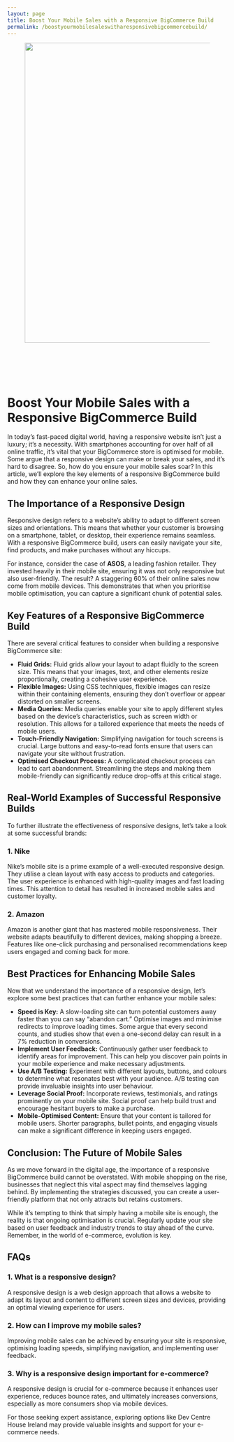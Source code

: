 ```yaml
---
layout: page
title: Boost Your Mobile Sales with a Responsive BigCommerce Build
permalink: /boostyourmobilesaleswitharesponsivebigcommercebuild/
---
```



<div class="wp-block-columns alignwide is-layout-flex wp-container-core-columns-is-layout-8ba3830c wp-block-columns-is-layout-flex" style="margin-top:0;margin-bottom:0;padding-right:0;padding-left:0">
<div class="wp-block-column is-layout-flow wp-block-column-is-layout-flow" style="flex-basis:70%">
<div class="wp-block-group has-global-padding is-layout-constrained wp-block-group-is-layout-constrained"><figure class="alignwide wp-block-post-featured-image" style="padding-bottom:2vh;"><img alt="" class="attachment-post-thumbnail size-post-thumbnail wp-post-image" decoding="async" fetchpriority="high" height="686" sizes="(max-width: 1200px) 100vw, 1200px" src="https://www.devcentrehouse.eu/blogs/wp-content/uploads/2025/08/featured-1754397857837.jpg" srcset="https://www.devcentrehouse.eu/blogs/wp-content/uploads/2025/08/featured-1754397857837.jpg 1200w, https://www.devcentrehouse.eu/blogs/wp-content/uploads/2025/08/featured-1754397857837-300x172.jpg 300w, https://www.devcentrehouse.eu/blogs/wp-content/uploads/2025/08/featured-1754397857837-1024x585.jpg 1024w, https://www.devcentrehouse.eu/blogs/wp-content/uploads/2025/08/featured-1754397857837-768x439.jpg 768w" style="border-radius:0px;object-fit:cover;" width="1200"/></figure>
<h1 class="alignwide wp-block-post-title has-x-large-font-size">Boost Your Mobile Sales with a Responsive BigCommerce Build</h1>
<div aria-hidden="true" class="wp-block-spacer" style="height:var(--wp--preset--spacing--10)"></div>
</div>
<div class="wp-block-group has-global-padding is-layout-constrained wp-block-group-is-layout-constrained"><div class="entry-content alignwide wp-block-post-content has-global-padding is-layout-constrained wp-container-core-post-content-is-layout-a5dd074b wp-block-post-content-is-layout-constrained"><p>In today’s fast-paced digital world, having a responsive website isn’t just a luxury; it’s a necessity. With smartphones accounting for over half of all online traffic, it’s vital that your BigCommerce store is optimised for mobile. Some argue that a responsive design can make or break your sales, and it’s hard to disagree. So, how do you ensure your mobile sales soar? In this article, we’ll explore the key elements of a responsive BigCommerce build and how they can enhance your online sales.</p>
<h2>The Importance of a Responsive Design</h2>
<p>Responsive design refers to a website’s ability to adapt to different screen sizes and orientations. This means that whether your customer is browsing on a smartphone, tablet, or desktop, their experience remains seamless. With a responsive BigCommerce build, users can easily navigate your site, find products, and make purchases without any hiccups.</p>
<p>For instance, consider the case of <strong>ASOS</strong>, a leading fashion retailer. They invested heavily in their mobile site, ensuring it was not only responsive but also user-friendly. The result? A staggering 60% of their online sales now come from mobile devices. This demonstrates that when you prioritise mobile optimisation, you can capture a significant chunk of potential sales.</p>
<h2>Key Features of a Responsive BigCommerce Build</h2>
<p>There are several critical features to consider when building a responsive BigCommerce site:</p>
<ul>
<li><strong>Fluid Grids:</strong> Fluid grids allow your layout to adapt fluidly to the screen size. This means that your images, text, and other elements resize proportionally, creating a cohesive user experience.</li>
<li><strong>Flexible Images:</strong> Using CSS techniques, flexible images can resize within their containing elements, ensuring they don’t overflow or appear distorted on smaller screens.</li>
<li><strong>Media Queries:</strong> Media queries enable your site to apply different styles based on the device’s characteristics, such as screen width or resolution. This allows for a tailored experience that meets the needs of mobile users.</li>
<li><strong>Touch-Friendly Navigation:</strong> Simplifying navigation for touch screens is crucial. Large buttons and easy-to-read fonts ensure that users can navigate your site without frustration.</li>
<li><strong>Optimised Checkout Process:</strong> A complicated checkout process can lead to cart abandonment. Streamlining the steps and making them mobile-friendly can significantly reduce drop-offs at this critical stage.</li>
</ul>
<h2>Real-World Examples of Successful Responsive Builds</h2>
<p>To further illustrate the effectiveness of responsive designs, let’s take a look at some successful brands:</p>
<h3>1. Nike</h3>
<p>Nike’s mobile site is a prime example of a well-executed responsive design. They utilise a clean layout with easy access to products and categories. The user experience is enhanced with high-quality images and fast loading times. This attention to detail has resulted in increased mobile sales and customer loyalty.</p>
<h3>2. Amazon</h3>
<p>Amazon is another giant that has mastered mobile responsiveness. Their website adapts beautifully to different devices, making shopping a breeze. Features like one-click purchasing and personalised recommendations keep users engaged and coming back for more.</p>
<h2>Best Practices for Enhancing Mobile Sales</h2>
<p>Now that we understand the importance of a responsive design, let’s explore some best practices that can further enhance your mobile sales:</p>
<ul>
<li><strong>Speed is Key:</strong> A slow-loading site can turn potential customers away faster than you can say “abandon cart.” Optimise images and minimise redirects to improve loading times. Some argue that every second counts, and studies show that even a one-second delay can result in a 7% reduction in conversions.</li>
<li><strong>Implement User Feedback:</strong> Continuously gather user feedback to identify areas for improvement. This can help you discover pain points in your mobile experience and make necessary adjustments.</li>
<li><strong>Use A/B Testing:</strong> Experiment with different layouts, buttons, and colours to determine what resonates best with your audience. A/B testing can provide invaluable insights into user behaviour.</li>
<li><strong>Leverage Social Proof:</strong> Incorporate reviews, testimonials, and ratings prominently on your mobile site. Social proof can help build trust and encourage hesitant buyers to make a purchase.</li>
<li><strong>Mobile-Optimised Content:</strong> Ensure that your content is tailored for mobile users. Shorter paragraphs, bullet points, and engaging visuals can make a significant difference in keeping users engaged.</li>
</ul>
<h2>Conclusion: The Future of Mobile Sales</h2>
<p>As we move forward in the digital age, the importance of a responsive BigCommerce build cannot be overstated. With mobile shopping on the rise, businesses that neglect this vital aspect may find themselves lagging behind. By implementing the strategies discussed, you can create a user-friendly platform that not only attracts but retains customers.</p>
<p>While it’s tempting to think that simply having a mobile site is enough, the reality is that ongoing optimisation is crucial. Regularly update your site based on user feedback and industry trends to stay ahead of the curve. Remember, in the world of e-commerce, evolution is key.</p>
<h2>FAQs</h2>
<h3>1. What is a responsive design?</h3>
<p>A responsive design is a web design approach that allows a website to adapt its layout and content to different screen sizes and devices, providing an optimal viewing experience for users.</p>
<h3>2. How can I improve my mobile sales?</h3>
<p>Improving mobile sales can be achieved by ensuring your site is responsive, optimising loading speeds, simplifying navigation, and implementing user feedback.</p>
<h3>3. Why is a responsive design important for e-commerce?</h3>
<p>A responsive design is crucial for e-commerce because it enhances user experience, reduces bounce rates, and ultimately increases conversions, especially as more consumers shop via mobile devices.</p>
<p>For those seeking expert assistance, exploring options like Dev Centre House Ireland may provide valuable insights and support for your e-commerce needs.</p>
</div></div>
</div>
<div class="wp-block-column is-layout-flow wp-block-column-is-layout-flow" style="flex-basis:30%"></div>
</div>
